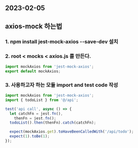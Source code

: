 ## 2023-02-05

## axios-mock 하는법

### 1. npm install jest-mock-axios --save-dev 설치

### 2. root < **mocks** < axios.js 를 만든다.

```javascript
import mockAxios from 'jest-mock-axios';
export default mockAxios;
```

### 3. 사용하고자 하는 모듈 import and test code 작성

```javascript
import mockAxios from 'jest-mock-axios';
import { todoList } from '@/api';

test('api call', async () => {
  let catchFn = jest.fn(),
    thenFn = jest.fn();
  todoList().then(thenFn).catch(catchFn);

  expect(mockAxios.get).toHaveBeenCalledWith('/api/todo');
  expect(1).toBe(1);
});
```
